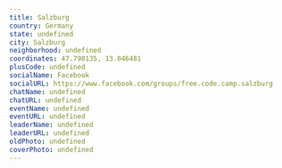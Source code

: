 ```yaml
---
title: Salzburg
country: Germany
state: undefined
city: Salzburg
neighborhood: undefined
coordinates: 47.798135, 13.046481
plusCode: undefined
socialName: Facebook
socialURL: https://www.facebook.com/groups/free.code.camp.salzburg
chatName: undefined
chatURL: undefined
eventName: undefined
eventURL: undefined
leaderName: undefined
leaderURL: undefined
oldPhoto: undefined
coverPhoto: undefined
---
```


